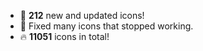 * 🎉 **212** new and updated icons!
* 🔧 Fixed many icons that stopped working.
* 🔥 **11051** icons in total!